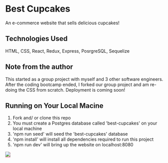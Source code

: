 
<span style="background-color:pink">

# Best Cupcakes
An e-commerce website that sells delicious cupcakes!

## Technologies Used
HTML, CSS, React, Redux, Express, PosrgreSQL, Sequelize

## Note from the author

This started as a group project with myself and 3 other software engineers. After the coding bootcamp ended, I forked our group project and am re-doing the CSS from scratch. Deployment is coming soon!

## Running on Your Local Macine
1. Fork and/ or clone this repo
2. You must create a Postgres database called 'best-cupcakes' on your local machine
3. 'npm run seed' will seed the 'best-cupcakes' database
4. 'npm install' will install all dependencies required to run this project
5. 'npm run dev' will bring up the website on localhost:8080

<img src ='https://i.ibb.co/R3ZN3BG/Screen-Shot-2020-04-03-at-4-23-31-PM.png' />
</span>
